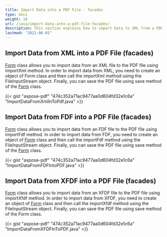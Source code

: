 ```yaml
---
title: Import Data into a PDF File - facades
type: docs
weight: 10
url: /java/import-data-into-a-pdf-file-facades/
description: This section explains how to import Data to XML from a PDF File with Aspose.PDF Facades using Form Class.
lastmod: "2021-06-01"
---
```


## Import Data from XML into a PDF File (facades)

[Form](http://www.aspose.com/api/java/pdf/com.aspose.pdf.facades/classes/Form) class allows you to import data from an XML file to the PDF file using importXml method. In order to import data from XML, you need to create an object of Form class and then call the importXml method using the FileInputStream object. Finally, you can save the PDF file using save method of the [Form](http://www.aspose.com/api/java/pdf/com.aspose.pdf.facades/classes/Form) class.

{{< gist "aspose-pdf" "474c352a71ac9477aa0d604fd32e1c6a" "ImportDataFromXmlInToPdf.java" >}}

## Import Data from FDF into a PDF File (facades)

[Form](http://www.aspose.com/api/java/pdf/com.aspose.pdf.facades/classes/Form) class allows you to import data from an FDF file to the PDF file using importFdf method. In order to import data from FDF, you need to create an object of [Form](http://www.aspose.com/api/java/pdf/com.aspose.pdf.facades/classes/Form) class and then call the importFdf method using the FileInputStream object. Finally, you can save the PDF file using save method of the [Form](http://www.aspose.com/api/java/pdf/com.aspose.pdf.facades/classes/Form) class.

{{< gist "aspose-pdf" "474c352a71ac9477aa0d604fd32e1c6a" "ImportDataFromFDFIntoPDF.java" >}}

## Import Data from XFDF into a PDF File (facades)

[Form](http://www.aspose.com/api/java/pdf/com.aspose.pdf.facades/classes/Form) class allows you to import data from an XFDF file to the PDF file using importXfdf method. In order to import data from XFDF, you need to create an object of [Form](http://www.aspose.com/api/java/pdf/com.aspose.pdf.facades/classes/Form) class and then call the importXfdf method using the FileInputStream object. Finally, you can save the PDF file using save method of the Form class.

{{< gist "aspose-pdf" "474c352a71ac9477aa0d604fd32e1c6a" "ImportDataFromXFDFInToPDF.java" >}}
